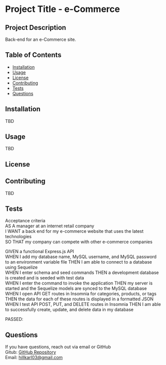 
  
# Project Title - e-Commerce
  
  
## Project Description
Back-end for an e-Commerce site.
  
## Table of Contents
  - [Installation](#installation)
  - [Usage](#usage)
  - [License](#license)
  - [Contributing](#contributing)
  - [Tests](#tests)
  - [Questions](#questions)
  
## Installation
TBD
  
## Usage
TBD
  
## License

  
## Contributing
TBD
  
## Tests

Acceptance criteria  
AS A manager at an internet retail company  
I WANT a back end for my e-commerce website that uses the latest technologies  
SO THAT my company can compete with other e-commerce companies  

GIVEN a functional Express.js API  
WHEN I add my database name, MySQL username, and MySQL password to an environment variable file
THEN I am able to connect to a database using Sequelize  
WHEN I enter schema and seed commands
THEN a development database is created and is seeded with test data  
WHEN I enter the command to invoke the application
THEN my server is started and the Sequelize models are synced to the MySQL database  
WHEN I open API GET routes in Insomnia for categories, products, or tags
THEN the data for each of these routes is displayed in a formatted JSON  
WHEN I test API POST, PUT, and DELETE routes in Insomnia
THEN I am able to successfully create, update, and delete data in my database  
  
PASSED:

## Questions
If you have questions, reach out via email or GitHub  
Gitub:  [GitHub Repository](https//github.com/roo116)  
Email:  hillkarl03@gmail.com  
  